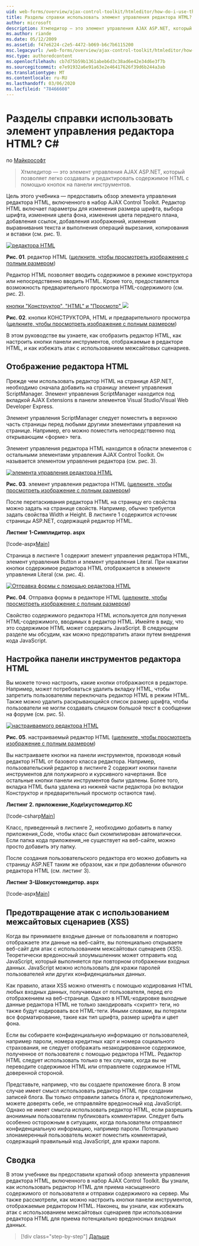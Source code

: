 ```yaml
---
uid: web-forms/overview/ajax-control-toolkit/htmleditor/how-do-i-use-the-html-editor-control-cs
title: Разделы справки использовать элемент управления редактора HTML? (C#) | Документация Майкрософт
author: microsoft
description: Хтмледитор — это элемент управления AJAX ASP.NET, который позволяет легко создавать и редактировать содержимое HTML с помощью кнопок на панели инструментов.
ms.author: riande
ms.date: 05/12/2009
ms.assetid: f47e6224-c2e5-4472-b069-b6c7b6115200
msc.legacyurl: /web-forms/overview/ajax-control-toolkit/htmleditor/how-do-i-use-the-html-editor-control-cs
msc.type: authoredcontent
ms.openlocfilehash: cb7d75b59b1361abeb6d3c38ad6e42e34d6e3f7b
ms.sourcegitcommit: e7e91932a6e91a63e2e46417626f39d6b244a3ab
ms.translationtype: MT
ms.contentlocale: ru-RU
ms.lasthandoff: 03/06/2020
ms.locfileid: "78466608"
---
```

# <a name="how-do-i-use-the-html-editor-control-c"></a>Разделы справки использовать элемент управления редактора HTML? C#

по [Майкрософт](https://github.com/microsoft)

> Хтмледитор — это элемент управления AJAX ASP.NET, который позволяет легко создавать и редактировать содержимое HTML с помощью кнопок на панели инструментов.

Цель этого учебника — предоставить обзор элемента управления редактора HTML, включенного в набор AJAX Control Toolkit. Редактор HTML включает параметры для изменения размера шрифта, выбора шрифта, изменения цвета фона, изменения цвета переднего плана, добавления ссылок, добавления изображений, изменения выравнивания текста и выполнения операций вырезания, копирования и вставки (см. рис. 1).

[![редактора HTML](how-do-i-use-the-html-editor-control-cs/_static/image1.jpg)](how-do-i-use-the-html-editor-control-cs/_static/image1.png)

**Рис. 01**. редактор HTML ([щелкните, чтобы просмотреть изображение с полным размером](how-do-i-use-the-html-editor-control-cs/_static/image2.png))

Редактор HTML позволяет вводить содержимое в режиме конструктора или непосредственно вводить HTML. Кроме того, предоставляется возможность предварительного просмотра HTML-содержимого (см. рис. 2).

[кнопки "Конструктор", "HTML" и "Просмотр" ![](how-do-i-use-the-html-editor-control-cs/_static/image2.jpg)](how-do-i-use-the-html-editor-control-cs/_static/image3.png)

**Рис. 02**. кнопки КОНСТРУКТОРА, HTML и предварительного просмотра ([щелкните, чтобы просмотреть изображение с полным размером](how-do-i-use-the-html-editor-control-cs/_static/image4.png))

В этом руководстве вы узнаете, как отобразить редактор HTML, как настроить кнопки панели инструментов, отображаемые в редакторе HTML, и как избежать атак с использованием межсайтовых сценариев.

## <a name="displaying-the-html-editor"></a>Отображение редактора HTML

Прежде чем использовать редактор HTML на странице ASP.NET, необходимо сначала добавить на страницу элемент управления ScriptManager. Элемент управления ScriptManager находится под вкладкой AJAX Extensions в панели элементов Visual Studio/Visual Web Developer Express.

Элемент управления ScriptManager следует поместить в верхнюю часть страницы перед любыми другими элементами управления на странице. Например, его можно поместить непосредственно под открывающим &lt;форме&gt; тега.

Элемент управления редактора HTML находится в области элементов с остальными элементами управления AJAX Control Toolkit. Он называется элементом управления редактора (см. рис. 3).

[![элемента управления редактора HTML](how-do-i-use-the-html-editor-control-cs/_static/image3.jpg)](how-do-i-use-the-html-editor-control-cs/_static/image5.png)

**Рис. 03**. элемент управления редактора HTML ([щелкните, чтобы просмотреть изображение с полным размером](how-do-i-use-the-html-editor-control-cs/_static/image6.png))

После перетаскивания редактора HTML на страницу его свойства можно задать на странице свойств. Например, обычно требуется задать свойства Width и Height. В листинге 1 содержится источник страницы ASP.NET, содержащей редактор HTML.

**Листинг 1-Симплидитор. aspx**

[!code-aspx[Main](how-do-i-use-the-html-editor-control-cs/samples/sample1.aspx)]

Страница в листинге 1 содержит элемент управления редактора HTML, элемент управления Button и элемент управления Literal. При нажатии кнопки содержимое редактора HTML отображается в элементе управления Literal (см. рис. 4).

[![Отправка формы с помощью редактора HTML](how-do-i-use-the-html-editor-control-cs/_static/image4.jpg)](how-do-i-use-the-html-editor-control-cs/_static/image7.png)

**Рис. 04**. Отправка формы в редакторе HTML ([щелкните, чтобы просмотреть изображение с полным размером](how-do-i-use-the-html-editor-control-cs/_static/image8.png))

Свойство содержимого редактора HTML используется для получения HTML-содержимого, вводимых в редактор HTML. Имейте в виду, что это содержимое HTML может содержать JavaScript. В следующем разделе мы обсудим, как можно предотвратить атаки путем внедрения кода JavaScript.

## <a name="customizing-the-html-editor-toolbar"></a>Настройка панели инструментов редактора HTML

Вы можете точно настроить, какие кнопки отображаются в редакторе. Например, может потребоваться удалить вкладку HTML, чтобы запретить пользователям переключать редактор HTML в режим HTML. Также можно удалить раскрывающийся список размер шрифта, чтобы пользователи не могли создавать слишком большой текст в сообщении на форуме (см. рис. 5).

[![настраиваемого редактора HTML](how-do-i-use-the-html-editor-control-cs/_static/image5.jpg)](how-do-i-use-the-html-editor-control-cs/_static/image9.png)

**Рис. 05**. настраиваемый редактор HTML ([щелкните, чтобы просмотреть изображение с полным размером](how-do-i-use-the-html-editor-control-cs/_static/image10.png))

Вы настраиваете кнопки на панели инструментов, производя новый редактор HTML от базового класса редактора. Например, пользовательский редактор в листинге 2 содержит кнопки панели инструментов для полужирного и курсивного начертания. Все остальные кнопки панели инструментов были удалены. Более того, вкладка HTML была удалена из нижней части редактора (но вкладки Конструктор и предварительный просмотр остаются там).

**Листинг 2. приложение\_Коде\кустомедитор.КС**

[!code-csharp[Main](how-do-i-use-the-html-editor-control-cs/samples/sample2.cs)]

Класс, приведенный в листинге 2, необходимо добавить в папку приложения\_Code, чтобы класс был скомпилирован автоматически. Если папка кода приложения\_не существует на веб-сайте, можно просто добавить эту папку.

После создания пользовательского редактора его можно добавить на страницу ASP.NET таким же образом, как и при добавлении обычного редактора HTML (см. листинг 3).

**Листинг 3-Шовкустомедитор. aspx**

[!code-aspx[Main](how-do-i-use-the-html-editor-control-cs/samples/sample3.aspx)]

## <a name="avoiding-cross-site-scripting-xss-attacks"></a>Предотвращение атак с использованием межсайтовых сценариев (XSS)

Когда вы принимаете входные данные от пользователя и повторно отображаете эти данные на веб-сайте, вы потенциально открываете веб-сайт для атак с использованием межсайтовых сценариев (XSS). Теоретически вредоносный злоумышленник может отправить код JavaScript, который выполняется при повторном отображении входных данных. JavaScript можно использовать для кражи паролей пользователей или других конфиденциальных данных.

Как правило, атаки XSS можно отменять с помощью кодирования HTML любых входных данных, получаемых от пользователя, перед его отображением на веб-странице. Однако в HTML-кодировке выходные данные редактора HTML не только закодировать &lt;скрипт&gt; теги, но также будут кодировать все HTML-теги. Иными словами, вы потеряли все форматирование, такие как тип шрифта, размер шрифта и цвет фона.

Если вы собираете конфиденциальную информацию от пользователей, например пароли, номера кредитных карт и номера социального страхования, не следует отображать незакодированное содержимое, полученное от пользователя с помощью редактора HTML. Редактор HTML следует использовать только в тех случаях, когда вы не переводите содержимое HTML или отправляете содержимое HTML доверенной стороной.

Представьте, например, что вы создаете приложение блога. В этом случае имеет смысл использовать редактор HTML при создании записей блога. Вы только отправили запись блога и, предположительно, можете доверять себе, не отправляйте вредоносный код JavaScript. Однако не имеет смысла использовать редактор HTML, если разрешить анонимным пользователям публиковать комментарии. Следует быть особенно осторожным в ситуациях, когда пользователи отправляют конфиденциальную информацию, например пароли. Потенциально злонамеренный пользователь может поместить комментарий, содержащий правильный код JavaScript, для кражи пароля.

## <a name="summary"></a>Сводка

В этом учебнике вы предоставили краткий обзор элемента управления редактора HTML, включенного в набор AJAX Control Toolkit. Вы узнали, как использовать редактор HTML для приема насыщенного содержимого от пользователя и отправки содержимого на сервер. Мы также рассмотрели, как можно настроить кнопки панели инструментов, отображаемые редактором HTML. Наконец, вы узнали, как избежать атак с использованием межсайтовых сценариев при использовании редактора HTML для приема потенциально вредоносных входных данных.

> [!div class="step-by-step"]
> [Дальше](how-do-i-use-the-html-editor-control-vb.md)
